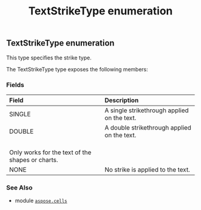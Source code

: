﻿---
title: TextStrikeType enumeration
second_title: Aspose.Cells for Python via .NET API References
description: 
type: docs
weight: 2740
url: /aspose.cells/textstriketype/
is_root: false
---

## TextStrikeType enumeration

This type specifies the strike type.



The TextStrikeType type exposes the following members:

### Fields
| Field | Description |
| :- | :- |
| SINGLE | A single strikethrough applied on the text. |
| DOUBLE | A double strikethrough applied on the text.<br/>Only works for the text of the shapes or charts. |
| NONE | No strike is applied to the text. |



### See Also
* module [`aspose.cells`](..)
